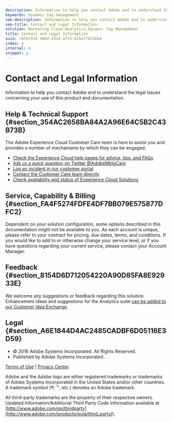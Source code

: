 ```yaml
---
description: Information to help you contact Adobe and to understand the legal issues concerning your use of this product and documentation.
keywords: dynamic tag management
seo-description: Information to help you contact Adobe and to understand the legal issues concerning your use of this product and documentation.
seo-title: Contact and Legal Information
solution: Marketing Cloud,Analytics,Dynamic Tag Management
title: Contact and Legal Information
uuid: cb55c934-18bd-4324-afc9-4c5a77833eb4
index: y
internal: n
snippet: y
---
```


# Contact and Legal Information

Information to help you contact Adobe and to understand the legal issues concerning your use of this product and documentation.

## Help & Technical Support {#section_354AC2658BA84A2A96E64C5B2C43B73B}

The Adobe Experience Cloud Customer Care team is here to assist you and provides a number of mechanisms by which they can be engaged:

* [Check the Experience Cloud help pages for advice, tips, and FAQs](http://helpx.adobe.com/marketing-cloud.html) 
* [Ask us a quick question on Twitter @AdobeMktgCare](https://twitter.com/AdobeMktgCare) 
* [Log an incident in our customer portal](https://customers.omniture.com/login.php) 
* [Contact the Customer Care team directly](http://helpx.adobe.com/marketing-cloud/contact-support.html) 
* [Check availability and status of Experience Cloud Solutions](http://status.adobe.com/)

## Service, Capability & Billing {#section_FA4F5274FDFE4DF7BB079E575877DFC2}

Dependent on your solution configuration, some options described in this documentation might not be available to you. As each account is unique, please refer to your contract for pricing, due dates, terms, and conditions. If you would like to add to or otherwise change your service level, or if you have questions regarding your current service, please contact your Account Manager.

## Feedback {#section_8154D6D712054220A90D85FA8E92933E}

We welcome any suggestions or feedback regarding this solution. Enhancement ideas and suggestions for the Analytics suite [can be added to our Customer Idea Exchange](https://my.omniture.com/login/?r=%2Fp%2Fsuite%2Fcurrent%2Findex.html%3Fa%3DIdeasExchange.Redirect%26redirectreason%3Dnotregistered%26referer%3Dhttp%253A%252F%252Fideas.omniture.com%252Ft5%252FAdobe-Idea-Exchange-for-Omniture%252Fidb-p%252FIdeaExchange3).

## Legal {#section_A6E1844D4AC2485CADBF6D05116E3D59}

<ul class="simplelist"> 
 <li> © 2016 Adobe Systems Incorporated. All Rights Reserved. </li> 
 <li> Published by Adobe Systems Incorporated. </li> 
</ul>

[Terms of Use](https://marketing.adobe.com/resources/help/en_US/terms.html) | [Privacy Center](http://www.adobe.com/privacy/policy.html)

Adobe and the Adobe logo are either registered trademarks or trademarks of Adobe Systems Incorporated in the United States and/or other countries. A trademark symbol (®, ™, etc.) denotes an Adobe trademark.

All third-party trademarks are the property of their respective owners. Updated Information/Additional Third Party Code Information available at [http://www.adobe.com/go/thirdparty](http://www.adobe.com/products/eula/third_party/). 
